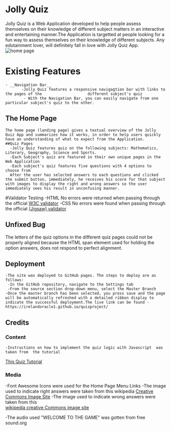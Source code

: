 # Jolly Quiz
Jolly Quiz is a Web Application developed to help people assess themselves on their knowledge of different subject matters in an interactive and entertaining manner.The Application is targetted at people looking for a fun way to assess themselves on their knowledge of different subjects. Any edutainment lover, will definitely fall in love with Jolly Quiz App.
![home page](https://github.com/Irelandoracle1/quizproject/blob/master/assets/images/cap1.PNG)

# Existing Features
    - __Navigation Bar__
           -Jolly Quiz features a responsive navigagtion bar with links to the pages of the                    different subject's quiz
            - With the Navigation Bar, you can easily navigate from one particular subject's quiz to the other.
  ## The Home Page

    The home page (landing page) gives a textual overview of the Jolly Quiz App and summarizes how it works, in order to help users quickly have an understanding of what to expect from the Application.
    ##Quiz Pages
      -Jolly Quiz features quiz on the following subjects: Mathematics, Literary, Geography, Science and Sports. 
      -Each Subject's quiz are featured in their own unique pages in the Web Application
      -Each subject's quiz features five questions with 4 options to choose from
      After the user has selected answers to each questions and clicked the submit button, immediately, he receives his score for that subject with images to display the right and wrong answers so the user immediately sees his result in unconfusing manner.
      
  
#Validator Testing
-HTML
No errors were returned when passing through the official [W3C validator](https://jigsaw.w3.org/css-validator/validator?uri=https%3A%2F%2Firelandoracle1.github.io%2Fquizproject%2F&profile=css3svg&usermedium=all&warning=1&vextwarning=&lang=en)
-CSS No errors were found when passing through the official
[(Jigsaw) validator](https://jigsaw.w3.org/css-validator/validator?uri=https%3A%2F%2Fjigsaw.w3.org%2Fcss-validator%2Fvalidator%3Furi%3Dhttps%253A%252F%252Firelandoracle1.github.io%252Fquizproject%252F%26profile%3Dcss3svg%26usermedium%3Dall%26warning%3D1%26vextwarning%3D%26lang%3Den&profile=css3svg&usermedium=all&warning=1&vextwarning=&lang=en)

## Unfixed Bug
The letters of the quiz options in the different quiz pages could not be properly aligned because 
the HTML span element used for holding the option answers, does not respond to perfect alignment.

## Deployment
    -The site was deployed to GitHub pages. The steps to deploy are as follows:
     -In the GitHub repository, navigate to the Settings tab
     -From the source section drop-down menu, select the Master Branch
    -Once the master branch has been selected, you press save and the page will be automatically refreshed with a detailed ribbon display to indicate the successful deployment.The live link can be found - https://irelandoracle1.github.io/quizproject/

## Credits
   ### Content
    -Instructions on how to implement the quiz logic with Javascript  was taken from  the tutorial
  [This Quiz Tutorial](https://simplestepscode.com/javascript-quiz-tutorial/)
     
### Media
  -Font Awesome Icons were used for the Home Page Menu Links
 -The image used to indicate right answers were taken from this wikipedia 
 [Creative Commons Image Site](https://commons.wikimedia.org/wiki/Category:Check_marks)
-The image used to indicate wrong answers were taken from this  
[wikipedia creative Commons image site](https://commons.wikimedia.org/wiki/Category:Red_X_icons)

-The audio used "WELCOME TO THE GAME" was gotten from free sound.org
